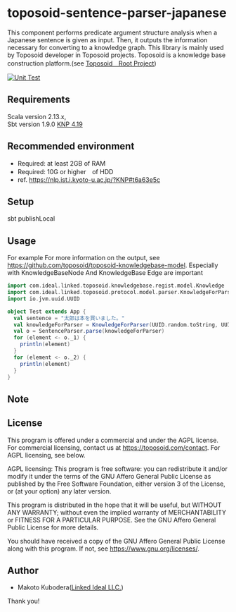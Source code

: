 # toposoid-sentence-parser-japanese
This component performs predicate argument structure analysis when a Japanese sentence is given as input.
Then, it outputs the information necessary for converting to a knowledge graph.
This library is mainly used by Toposoid developer in Toposoid projects.
Toposoid is a knowledge base construction platform.(see [Toposoid　Root Project](https://github.com/toposoid/toposoid.git))

[![Unit Test](https://github.com/toposoid/toposoid-sentence-parser-japanese/actions/workflows/action.yml/badge.svg)](https://github.com/toposoid/toposoid-sentence-parser-japanese/actions/workflows/action.yml)

## Requirements
Scala version 2.13.x,   
Sbt version 1.9.0
[KNP 4.19](https://nlp.ist.i.kyoto-u.ac.jp/?KNP)

## Recommended environment
* Required: at least 2GB of RAM
* Required: 10G or higher　of HDD
* ref. https://nlp.ist.i.kyoto-u.ac.jp/?KNP#t6a63e5c

## Setup
sbt publishLocal

## Usage
For example
For more information on the output, see https://github.com/toposoid/toposoid-knowledgebase-model.
Especially with KnowledgeBaseNode And KnowledgeBase Edge are important

```scala
import com.ideal.linked.toposoid.knowledgebase.regist.model.Knowledge
import com.ideal.linked.toposoid.protocol.model.parser.KnowledgeForParser
import io.jvm.uuid.UUID

object Test extends App {
  val sentence = "太郎は本を買いました。"
  val knowledgeForParser = KnowledgeForParser(UUID.random.toString, UUID.random.toString, Knowledge(sentence, "ja_JP", "{}") )
  val o = SentenceParser.parse(knowledgeForParser)
  for (element <- o._1) {
    println(element)
  }
  for (element <- o._2) {
    println(element)
  }
}
```

## Note

## License
This program is offered under a commercial and under the AGPL license.
For commercial licensing, contact us at https://toposoid.com/contact.  For AGPL licensing, see below.

AGPL licensing:
This program is free software: you can redistribute it and/or modify
it under the terms of the GNU Affero General Public License as published by
the Free Software Foundation, either version 3 of the License, or
(at your option) any later version.

This program is distributed in the hope that it will be useful,
but WITHOUT ANY WARRANTY; without even the implied warranty of
MERCHANTABILITY or FITNESS FOR A PARTICULAR PURPOSE.  See the
GNU Affero General Public License for more details.

You should have received a copy of the GNU Affero General Public License
along with this program.  If not, see <https://www.gnu.org/licenses/>.


## Author
* Makoto Kubodera([Linked Ideal LLC.](https://linked-ideal.com/))

Thank you!
